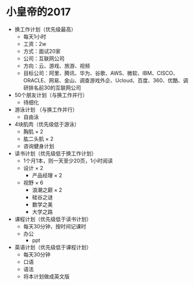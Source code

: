 # 小皇帝的2017
* 换工作计划（优先级最高）
  * 每天1小时
  * 工资：2w
  * 方式：面试20家
  * 公司：互联网公司
  * 方向：云、游戏、旅游、视频
  * 目标公司：阿里、腾讯、华为、谷歌、AWS、微软、IBM、CISCO、ORACLE、网易、金山、调查游戏外企、Ucloud、百度、360、优酷、调研排名前30的互联网公司
* 50个朋友计划（与换工作并行）
  * 待细化
* 游泳计划 （与换工作并行）
  * 自由泳
* 4块肌肉（优先级低于游泳）
  * 胸肌 × 2
  * 肱二头肌 × 2
  * 咨询健身计划
* 读书计划（优先级低于换工作计划）
  * 1个月1本，则一天至少20页，1小时阅读
  * 设计 × 2
      * 产品经理 × 2
  * 视野 × 6
      * 浪潮之巅 × 2
      * 硅谷之谜
      * 数学之美
      * 大学之路
* 课程计划（优先级低于读书计划）
  * 每天30分钟，按时间记课时
  * 办公
      * ppt
* 英语计划（优先级低于课程计划）
  * 每天30分钟
  * 口语
  * 语法
  * 将本计划做成英文版
